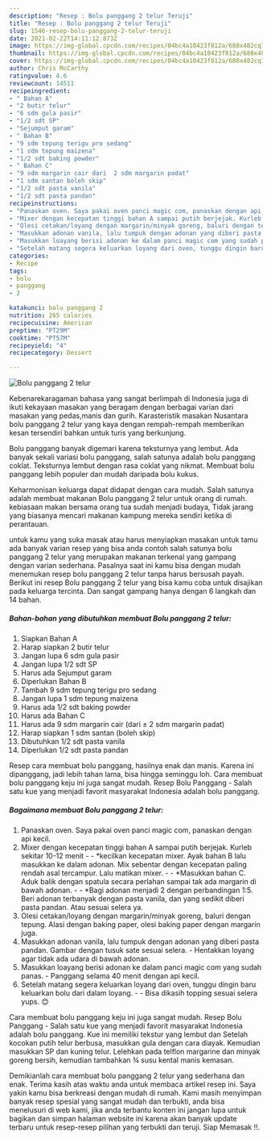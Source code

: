 ```yaml
---
description: "Resep : Bolu panggang 2 telur Teruji"
title: "Resep : Bolu panggang 2 telur Teruji"
slug: 1546-resep-bolu-panggang-2-telur-teruji
date: 2021-02-22T14:11:12.873Z
image: https://img-global.cpcdn.com/recipes/04bc4a10423f812a/680x482cq70/bolu-panggang-2-telur-foto-resep-utama.jpg
thumbnail: https://img-global.cpcdn.com/recipes/04bc4a10423f812a/680x482cq70/bolu-panggang-2-telur-foto-resep-utama.jpg
cover: https://img-global.cpcdn.com/recipes/04bc4a10423f812a/680x482cq70/bolu-panggang-2-telur-foto-resep-utama.jpg
author: Chris McCarthy
ratingvalue: 4.6
reviewcount: 14511
recipeingredient:
- " Bahan A"
- "2 butir telur"
- "6 sdm gula pasir"
- "1/2 sdt SP"
- "Sejumput garam"
- " Bahan B"
- "9 sdm tepung terigu pro sedang"
- "1 sdm tepung maizena"
- "1/2 sdt baking powder"
- " Bahan C"
- "9 sdm margarin cair dari  2 sdm margarin padat"
- "1 sdm santan boleh skip"
- "1/2 sdt pasta vanila"
- "1/2 sdt pasta pandan"
recipeinstructions:
- "Panaskan oven. Saya pakai oven panci magic com, panaskan dengan api kecil."
- "Mixer dengan kecepatan tinggi bahan A sampai putih berjejak. Kurleb sekitar 10-12 menit  *kecilkan kecepatan mixer. Ayak bahan B lalu masukkan ke dalam adonan. Mix sebentar dengan kecepatan paling rendah asal tercampur. Lalu matikan mixer.  *Masukkan bahan C. Aduk balik dengan spatula secara perlahan sampai tak ada margarin di bawah adonan.  *Bagi adonan menjadi 2 dengan perbandingan 1:5. Beri adonan terbanyak dengan pasta vanila, dan yang sedikit diberi pasta pandan. Atau sesuai selera ya."
- "Olesi cetakan/loyang dengan margarin/minyak goreng, baluri dengan tepung. Alasi dengan baking paper, olesi baking paper dengan margarin juga."
- "Masukkan adonan vanila, lalu tumpuk dengan adonan yang diberi pasta pandan. Gambar dengan tusuk sate sesuai selera. Hentakkan loyang agar tidak ada udara di bawah adonan."
- "Masukkan loayang berisi adonan ke dalam panci magic com yang sudah panas. Panggang selama 40 menit dengan api kecil."
- "Setelah matang segera keluarkan loyang dari oven, tunggu dingin baru keluarkan bolu dari dalam loyang.  Bisa dikasih topping sesuai selera yups. 😊"
categories:
- Recipe
tags:
- bolu
- panggang
- 2

katakunci: bolu panggang 2 
nutrition: 265 calories
recipecuisine: American
preptime: "PT29M"
cooktime: "PT57M"
recipeyield: "4"
recipecategory: Dessert

---
```



![Bolu panggang 2 telur](https://img-global.cpcdn.com/recipes/04bc4a10423f812a/680x482cq70/bolu-panggang-2-telur-foto-resep-utama.jpg)

Kebenarekaragaman bahasa yang sangat berlimpah di Indonesia juga di ikuti kekayaan masakan yang beragam dengan berbagai varian dari masakan yang pedas,manis dan gurih. Karasteristik masakan Nusantara bolu panggang 2 telur yang kaya dengan rempah-rempah memberikan kesan tersendiri bahkan untuk turis yang berkunjung.


Bolu panggang banyak digemari karena teksturnya yang lembut. Ada banyak sekali variasi bolu panggang, salah satunya adalah bolu panggang coklat. Teksturnya lembut dengan rasa coklat yang nikmat. Membuat bolu panggang lebih populer dan mudah daripada bolu kukus.

Keharmonisan keluarga dapat didapat dengan cara mudah. Salah satunya adalah membuat makanan Bolu panggang 2 telur untuk orang di rumah. kebiasaan makan bersama orang tua sudah menjadi budaya, Tidak jarang yang biasanya mencari makanan kampung mereka sendiri ketika di perantauan.

untuk kamu yang suka masak atau harus menyiapkan masakan untuk tamu ada banyak varian resep yang bisa anda contoh salah satunya bolu panggang 2 telur yang merupakan makanan terkenal yang gampang dengan varian sederhana. Pasalnya saat ini kamu bisa dengan mudah menemukan resep bolu panggang 2 telur tanpa harus bersusah payah.
Berikut ini resep Bolu panggang 2 telur yang bisa kamu coba untuk disajikan pada keluarga tercinta. Dan sangat gampang hanya dengan 6 langkah dan 14 bahan.


<!--inarticleads1-->

##### Bahan-bahan yang dibutuhkan membuat Bolu panggang 2 telur:

1. Siapkan  Bahan A
1. Harap siapkan 2 butir telur
1. Jangan lupa 6 sdm gula pasir
1. Jangan lupa 1/2 sdt SP
1. Harus ada Sejumput garam
1. Diperlukan  Bahan B
1. Tambah 9 sdm tepung terigu pro sedang
1. Jangan lupa 1 sdm tepung maizena
1. Harus ada 1/2 sdt baking powder
1. Harus ada  Bahan C
1. Harus ada 9 sdm margarin cair (dari ± 2 sdm margarin padat)
1. Harap siapkan 1 sdm santan (boleh skip)
1. Dibutuhkan 1/2 sdt pasta vanila
1. Diperlukan 1/2 sdt pasta pandan


Resep cara membuat bolu panggang, hasilnya enak dan manis. Karena ini dipanggang, jadi lebih tahan lama, bisa hingga seminggu loh. Cara membuat bolu panggang keju ini juga sangat mudah. Resep Bolu Panggang - Salah satu kue yang menjadi favorit masyarakat Indonesia adalah bolu panggang. 

<!--inarticleads2-->

##### Bagaimana membuat  Bolu panggang 2 telur:

1. Panaskan oven. Saya pakai oven panci magic com, panaskan dengan api kecil.
1. Mixer dengan kecepatan tinggi bahan A sampai putih berjejak. Kurleb sekitar 10-12 menit -  - *kecilkan kecepatan mixer. Ayak bahan B lalu masukkan ke dalam adonan. Mix sebentar dengan kecepatan paling rendah asal tercampur. Lalu matikan mixer. -  - *Masukkan bahan C. Aduk balik dengan spatula secara perlahan sampai tak ada margarin di bawah adonan. -  - *Bagi adonan menjadi 2 dengan perbandingan 1:5. Beri adonan terbanyak dengan pasta vanila, dan yang sedikit diberi pasta pandan. Atau sesuai selera ya.
1. Olesi cetakan/loyang dengan margarin/minyak goreng, baluri dengan tepung. Alasi dengan baking paper, olesi baking paper dengan margarin juga.
1. Masukkan adonan vanila, lalu tumpuk dengan adonan yang diberi pasta pandan. Gambar dengan tusuk sate sesuai selera. - Hentakkan loyang agar tidak ada udara di bawah adonan.
1. Masukkan loayang berisi adonan ke dalam panci magic com yang sudah panas. - Panggang selama 40 menit dengan api kecil.
1. Setelah matang segera keluarkan loyang dari oven, tunggu dingin baru keluarkan bolu dari dalam loyang. -  - Bisa dikasih topping sesuai selera yups. 😊


Cara membuat bolu panggang keju ini juga sangat mudah. Resep Bolu Panggang - Salah satu kue yang menjadi favorit masyarakat Indonesia adalah bolu panggang. Kue ini memiliki tekstur yang lembut dan Setelah kocokan putih telur berbusa, masukkan gula dengan cara diayak. Kemudian masukkan SP dan kuning telur. Lelehkan pada telflon margarine dan minyak goreng bersih, kemudian tambahkan ¾ susu kental manis kemasan. 

Demikianlah cara membuat bolu panggang 2 telur yang sederhana dan enak. Terima kasih atas waktu anda untuk membaca artikel resep ini. Saya yakin kamu bisa berkreasi dengan mudah di rumah. Kami masih menyimpan banyak resep spesial yang sangat mudah dan terbukti, anda bisa menelusuri di web kami, jika anda terbantu konten ini jangan lupa untuk bagikan dan simpan halaman website ini karena akan banyak update terbaru untuk resep-resep pilihan yang terbukti dan teruji. Siap Memasak !!. 
